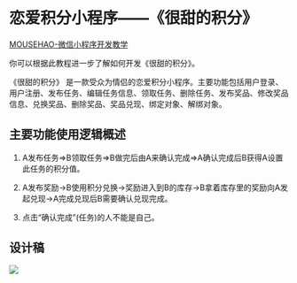 # **恋爱积分小程序——《很甜的积分》**

[MOUSEHAO-微信小程序开发教学 ](http://mousehao.gsdse.cn/)

你可以根据此教程进一步了解如何开发《很甜的积分》。

《很甜的积分》 是一款受众为情侣的恋爱积分小程序。主要功能包括用户登录、用户注册、发布任务、编辑任务信息、领取任务、删除任务、发布奖品、修改奖品信息、兑换奖品、删除奖品、奖品兑现、绑定对象、解绑对象。

## **主要功能使用逻辑概述**

1. A发布任务=>B领取任务=>B做完后由A来确认完成=>A确认完成后B获得A设置此任务的积分值。

2. A发布奖励->B使用积分兑换->奖励进入到B的库存->B拿着库存里的奖励向A发起兑现->A完成兑现后B需要确认兑现完成。

3. 点击“确认完成”(任务)的人不能是自己。

## **设计稿**

![](./design.png)